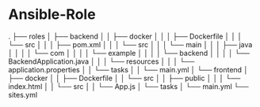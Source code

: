 # Ansible-Role
.
├── roles
│   ├── backend
│   │   ├── docker
│   │   │   ├── Dockerfile
│   │   │   └── src
│   │   │       ├── pom.xml
│   │   │       └── src
│   │   │           └── main
│   │   │               ├── java
│   │   │               │   └── com
│   │   │               │       └── example
│   │   │               │           └── backend
│   │   │               │               └── BackendApplication.java
│   │   │               └── resources
│   │   │                   └── application.properties
│   │   └── tasks
│   │       └── main.yml
│   └── frontend
│       ├── docker
│       │   ├── Dockerfile
│       │   └── src
│       │       ├── public
│       │       │   └── index.html
│       │       └── src
│       │           └── App.js
│       └── tasks
│           └── main.yml
└── sites.yml
